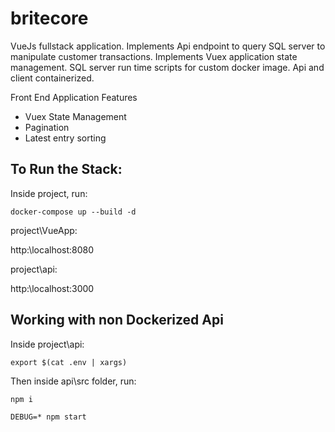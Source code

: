 # britecore

VueJs fullstack application. Implements Api endpoint 
to query SQL server to manipulate customer transactions. Implements Vuex 
application state management. SQL server run time scripts for custom docker image. Api and client containerized. 


Front End Application Features
- Vuex State Management
- Pagination
- Latest entry sorting

## To Run the Stack:

Inside project\, run:

`docker-compose up --build -d`

project\VueApp:

http:\\localhost:8080

project\api:

http:\\localhost:3000

## Working with non Dockerized Api
Inside project\api:

`export $(cat .env | xargs)`

Then inside api\src folder, run:

`npm i`

`DEBUG=* npm start` 
